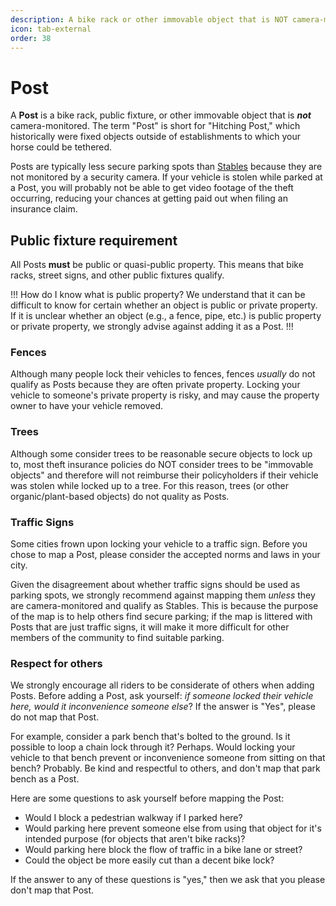 ```yaml
---
description: A bike rack or other immovable object that is NOT camera-monitored
icon: tab-external
order: 38
---
```


# Post

A **Post** is a bike rack, public fixture, or other immovable object that is ___not___ camera-monitored. The term "Post" is short for "Hitching Post," which historically were fixed objects outside of establishments to which your horse could be tethered.

Posts are typically less secure parking spots than [Stables](stable.md) because they are not monitored by a security camera. If your vehicle is stolen while parked at a Post, you will probably not be able to get video footage of the theft occurring, reducing your chances at getting paid out when filing an insurance claim.

## Public fixture requirement

All Posts **must** be public or quasi-public property. This means that bike racks, street signs, and other public fixtures qualify.

!!! How do I know what is public property?
We understand that it can be difficult to know for certain whether an object is public or private property. If it is unclear whether an object (e.g., a fence, pipe, etc.) is public property or private property, we strongly advise against adding it as a Post.
!!!

### Fences

Although many people lock their vehicles to fences, fences _usually_ do not qualify as Posts because they are often private property. Locking your vehicle to someone's private property is risky, and may cause the property owner to have your vehicle removed.

### Trees

Although some consider trees to be reasonable secure objects to lock up to, most theft insurance policies do NOT consider trees to be "immovable objects" and therefore will not reimburse their policyholders if their vehicle was stolen while locked up to a tree. For this reason, trees (or other organic/plant-based objects) do not quality as Posts.

### Traffic Signs

Some cities frown upon locking your vehicle to a traffic sign. Before you chose to map a Post, please consider the accepted norms and laws in your city.

Given the disagreement about whether traffic signs should be used as parking spots, we strongly recommend against mapping them _unless_ they are camera-monitored and qualify as Stables. This is because the purpose of the map is to help others find secure parking; if the map is littered with Posts that are just traffic signs, it will make it more difficult for other members of the community to find suitable parking.

### Respect for others

We strongly encourage all riders to be considerate of others when adding Posts. Before adding a Post, ask yourself: _if someone locked their vehicle here, would it inconvenience someone else_? If the answer is "Yes", please do not map that Post.

For example, consider a park bench that's bolted to the ground. Is it possible to loop a chain lock through it? Perhaps. Would locking your vehicle to that bench prevent or inconvenience someone from sitting on that bench? Probably. Be kind and respectful to others, and don't map that park bench as a Post.

Here are some questions to ask yourself before mapping the Post:

- Would I block a pedestrian walkway if I parked here?
- Would parking here prevent someone else from using that object for it's intended purpose (for objects that aren't bike racks)?
- Would parking here block the flow of traffic in a bike lane or street?
- Could the object be more easily cut than a decent bike lock?

If the answer to any of these questions is "yes," then we ask that you please don't map that Post.
